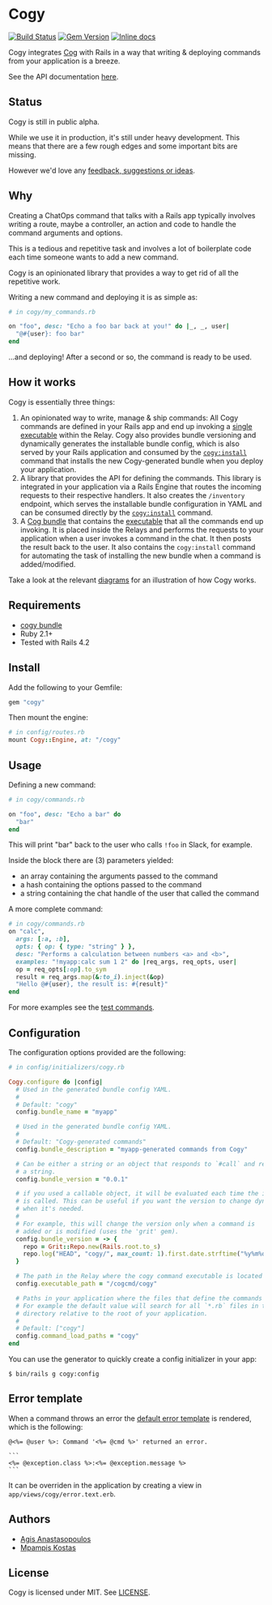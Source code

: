 # Cogy

[![Build Status](https://api.travis-ci.org/skroutz/cogy.svg?branch=master)](https://travis-ci.org/skroutz/cogy)
[![Gem Version](https://badge.fury.io/rb/cogy.svg)](https://badge.fury.io/rb/cogy)
[![Inline docs](http://inch-ci.org/github/skroutz/cogy.svg)](http://inch-ci.org/github/skroutz/cogy)

Cogy integrates [Cog](https://operable.io/) with Rails
in a way that writing & deploying commands from your application is a breeze.

See the API documentation [here](http://www.rubydoc.info/github/skroutz/cogy).

## Status

Cogy is still in public alpha.

While we use it in production, it's still under heavy development.
This means that there are a few rough edges and some important bits are missing.

However we'd love any [feedback, suggestions or ideas](https://github.com/skroutz/cogy/issues/new).

## Why

Creating a ChatOps command that talks with a Rails app typically involves writing
a route, maybe a controller, an action and code to handle the command arguments
and options.

This is a tedious and repetitive task and involves a lot of boilerplate
code each time someone wants to add a new command.

Cogy is an opinionated library that provides a way to get rid of all the
repetitive work.

Writing a new command and deploying it is as simple as:

```ruby
# in cogy/my_commands.rb

on "foo", desc: "Echo a foo bar back at you!" do |_, _, user|
  "@#{user}: foo bar"
end
```

...and deploying! After a second or so, the command is ready to be used.

## How it works

Cogy is essentially three things:

1. An opinionated way to write, manage & ship commands: All Cogy commands are
   defined in your Rails app and end up invoking a [single executable](https://github.com/skroutz/cogy-bundle/blob/master/commands/cogy) within the
   Relay. Cogy also provides bundle versioning and dynamically generates the
   installable bundle config, which is also served by your Rails application
   and consumed by the [`cogy:install`](https://github.com/skroutz/cogy-bundle)
   command that installs the new Cogy-generated bundle when you deploy your
   application.
2. A library that provides the API for defining the commands. This library
   is integrated in your application via a Rails Engine that routes the incoming
   requests to their respective handlers. It also creates the `/inventory`
   endpoint, which serves the installable bundle configuration in YAML and can be
   consumed directly by the [`cogy:install`](https://github.com/skroutz/cogy-bundle) command.
3. A [Cog bundle](https://github.com/skroutz/cogy-bundle) that contains the
   [executable](https://github.com/skroutz/cogy-bundle/blob/master/commands/cogy)
   that all the commands end up invoking.
   It is placed inside the Relays and performs the requests to your application
   when a user invokes a command in the chat. It then posts the result back
   to the user. It also contains the `cogy:install` command for automating
   the task of installing the new bundle when a command is added/modified.

Take a look at the relevant [diagrams](diagrams/) for an illustration of how
Cogy works.

## Requirements

* [cogy bundle](https://github.com/skroutz/cogy-bundle)
* Ruby 2.1+
* Tested with Rails 4.2

## Install

Add the following to your Gemfile:

```ruby
gem "cogy"
```

Then mount the engine:

```ruby
# in config/routes.rb
mount Cogy::Engine, at: "/cogy"
```

## Usage

Defining a new command:

```ruby
# in cogy/commands.rb

on "foo", desc: "Echo a bar" do
  "bar"
end
```

This will print "bar" back to the user who calls `!foo` in Slack, for example.

Inside the block there are (3) parameters yielded:

* an array containing the arguments passed to the command
* a hash containing the options passed to the command
* a string containing the chat handle of the user that called the command

A more complete command:

```ruby
# in cogy/commands.rb
on "calc",
  args: [:a, :b],
  opts: { op: { type: "string" } },
  desc: "Performs a calculation between numbers <a> and <b>",
  examples: "!myapp:calc sum 1 2" do |req_args, req_opts, user|
  op = req_opts[:op].to_sym
  result = req_args.map(&:to_i).inject(&op)
  "Hello @#{user}, the result is: #{result}"
end
```

For more examples see the [test commands](https://github.com/skroutz/cogy/tree/master/test/dummy/cogy).


## Configuration

The configuration options provided are the following:

```ruby
# in config/initializers/cogy.rb

Cogy.configure do |config|
  # Used in the generated bundle config YAML.
  #
  # Default: "cogy"
  config.bundle_name = "myapp"

  # Used in the generated bundle config YAML.
  #
  # Default: "Cogy-generated commands"
  config.bundle_description = "myapp-generated commands from Cogy"

  # Can be either a string or an object that responds to `#call` and returns
  # a string.
  config.bundle_version = "0.0.1"

  # if you used a callable object, it will be evaluated each time the inventory
  # is called. This can be useful if you want the version to change dynamically
  # when it's needed.
  #
  # For example, this will change the version only when a command is
  # added or is modified (uses the 'grit' gem).
  config.bundle_version = -> {
    repo = Grit::Repo.new(Rails.root.to_s)
    repo.log("HEAD", "cogy/", max_count: 1).first.date.strftime("%y%m%d.%H%M%S")
  }

  # The path in the Relay where the cogy command executable is located at.
  config.executable_path = "/cogcmd/cogy"

  # Paths in your application where the files that define the commands live in.
  # For example the default value will search for all `*.rb` files in the `cogy/`
  # directory relative to the root of your application.
  #
  # Default: ["cogy"]
  config.command_load_paths = "cogy"
end

```

You can use the generator to quickly create a config initializer in your app:

```shell
$ bin/rails g cogy:config
```


## Error template

When a command throws an error the [default error template](https://github.com/skroutz/cogy/blob/master/app/views/cogy/error.text.erb) is rendered, which
is the following:

    @<%= @user %>: Command '<%= @cmd %>' returned an error.

    ```
    <%= @exception.class %>:<%= @exception.message %>
    ```

It can be overriden in the application by creating a view in
`app/views/cogy/error.text.erb`.

## Authors

* [Agis Anastasopoulos](https://github.com/agis-)
* [Mpampis Kostas](https://github.com/charkost)

## License

Cogy is licensed under MIT. See [LICENSE](LICENSE).
